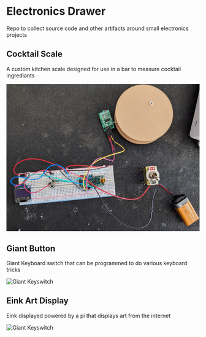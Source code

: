 # Electronics Drawer

Repo to collect source code and other artifacts around small electronics projects

## Cocktail Scale

A custom kitchen scale designed for use in a bar to measure cocktail ingrediants

![Scale Prototype](/cocktail_scale/prototype.jpg)

## Giant Button

Giant Keyboard switch that can be programmed to do various keyboard tricks

![Giant Keyswitch](/giant_button/button.jpg)

## Eink Art Display

Eink displayed powered by a pi that displays art from the internet

![Giant Keyswitch](/eink_art_display/example_image.jpg)
